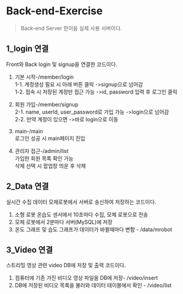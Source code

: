 # Back-end-Exercise
>Back-end Server 한이음 실제 사용 서버이다.

## 1_login 연결
Front와 Back login 및 signup을 연결한 코드이다.
1. 기본 시작-/member/login </br>
  1-1. 계정생성 필요 시 아래 버튼 클릭 ->signup으로 넘어감 </br>
  1-2. 접속 시 저장된 계정만 접근 가능 ->id, password 입력 후 로그인 클릭 </br>
2. 회원 가입-/member/signup </br>
  2-1. name, userId, user_password로 가입 가능 ->login으로 넘어감 </br>
  2-2. 만약 계정이 있으면 ->바로 login으로 이동 </br>
3. main-/main </br>
로그인 성공 시 main페이지 진입 </br>

4. 관리자 접근-/admin/list </br>
가입한 회원 목록 확인 가능 </br>
삭제 선택 시 팝업창 띄운 후 삭제 </br>

## 2_Data 연결
실시간 수집 데이터 모체로봇에서 서버로 송신하여 저장하는 코드이다. </br>
1. 소형 로봇 온습도 센서에서 10초마다 수집, 모체 로봇으로 전송 </br>
2. 모체 로봇에서 2분마다 서버(MySQL)에 저장 </br>
3. 온도 그래프 및 습도 그래프가 데이터가 바뀔때마다 변함 - /data/mrobot </br>

## 3_Video 연결
스트리밍 영상 관련 video DB에 저장 및 출력 코드이다. </br>
1. 컴퓨터에 기존 가진 비디오 영상 파일을 DB에 저장- /video/insert </br>
2. DB에 저장된 비디오 목록을 불러와 데이터 테이블에서 확인 - /video/list </br>
